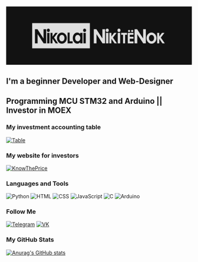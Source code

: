 [![Header](https://github.com/NikolaiNikitenok/NikolaiNikitenok/blob/main/assets/CaGitHub.png)](https://t.me/NikolaiNikitenok)

## I'm a beginner Developer and Web-Designer
## Programming MCU STM32 and Arduino || Investor in MOEX

### My investment accounting table
[![Table](https://img.shields.io/badge/-Table-2C302D?style=for-the-badge&logo=excel&logoColor=green)](https://docs.google.com/spreadsheets/d/1sTa9XS0ZywSqDHNe30wycQAXEoN3H7d2nOCUJd5S9zQ/edit?usp=sharing)

### My website for investors
[![KnowThePrice](https://img.shields.io/badge/-KnowThePrice-2C302D?style=for-the-badge&logo=github&logoColor=violet)](https://nikolainikitenok.github.io/KnowThePrice/)

### Languages and Tools
![Python](https://img.shields.io/badge/-Python-2C302D?style=for-the-badge&logo=python&logoColor=EBDD24)
![HTML](https://img.shields.io/badge/-HTML-2C302D?style=for-the-badge&logo=html5&logoColor=FF8D11)
![CSS](https://img.shields.io/badge/-CSS-2C302D?style=for-the-badge&logo=css3&logoColor=E1757D6)
![JavaScript](https://img.shields.io/badge/-JavaScript-2C302D?style=for-the-badge&logo=javascript&logoColor=yellow)
![C](https://img.shields.io/badge/-C-2C302D?style=for-the-badge&logo=c&logoColor=blue)
![Arduino](https://img.shields.io/badge/-Arduino-2C302D?style=for-the-badge&logo=arduino&logoColor=green)

### Follow Me
[![Telegram](https://img.shields.io/badge/-Telegram-2C302D?style=for-the-badge&logo=telegram&logoColor=11C4FF)](https://t.me/NikolaiNikitenok)
[![VK](https://img.shields.io/badge/-Vkontakte-2C302D?style=for-the-badge&logo=vk&logoColor=1171FF)](https://vk.com/nikolalllkaa)

### My GitHub Stats
[![Anurag's GitHub stats](https://github-readme-stats.vercel.app/api?username=NikolaiNikitenok&count_private=trueshow_icons=true&theme=tokyonight)](https://github.com/NikolaiNikitenok)